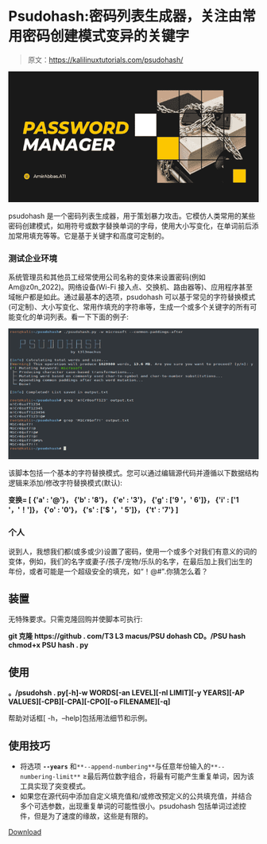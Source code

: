 # Psudohash:密码列表生成器，关注由常用密码创建模式变异的关键字

> 原文：<https://kalilinuxtutorials.com/psudohash/>

[![](img//74475a68e57db04099e499edd6fac9b9.png)](https://blogger.googleusercontent.com/img/b/R29vZ2xl/AVvXsEgcNHlghe9fsX9r8wswGWf15SzmROp1OLESjEEb1Ku5it9rTjQ-E2fS6JZEcmFxvOOQB7do8OBo1xcUlJK9njNR6PiwU7N_QJ83vp004IvmEoyEzNd08D42gGSwIw6p6Srne4TGH6LBEgQY-mc_yTKmt1I_Z4okbnys9S2z4nvlZHxHFXbIrw4MxQWl/s728/d9604098-945b-4847-b649-3097ac09a830%20(1).png)

psudohash 是一个密码列表生成器，用于策划暴力攻击。它模仿人类常用的某些密码创建模式，如用符号或数字替换单词的字母，使用大小写变化，在单词前后添加常用填充等等。它是基于关键字和高度可定制的。

### 测试企业环境

系统管理员和其他员工经常使用公司名称的变体来设置密码(例如 Am@z0n_2022)。网络设备(Wi-Fi 接入点、交换机、路由器等)、应用程序甚至域帐户都是如此。通过最基本的选项，psudohash 可以基于常见的字符替换模式(可定制)、大小写变化、常用作填充的字符串等，生成一个或多个关键字的所有可能变化的单词列表。看一下下面的例子:

![](img//493fbfd244ca6e0d25831d1d7789d3eb.png)

该脚本包括一个基本的字符替换模式。您可以通过编辑源代码并遵循以下数据结构逻辑来添加/修改字符替换模式(默认):

**变换= [
{'a' : '@'}，
{'b' : '8'}，
{'e' : '3'}，
{'g' : ['9 '，' 6']}，
{'i' : ['1 '，'！']}，
{'o' : '0'}，
{'s' : ['$ '，' 5']}，
{'t' : '7'}
]**

### 个人

说到人，我想我们都(或多或少)设置了密码，使用一个或多个对我们有意义的词的变体，例如，我们的名字或妻子/孩子/宠物/乐队的名字，在最后加上我们出生的年份，或者可能是一个超级安全的填充，如“！@#".你猜怎么着？

## 装置

无特殊要求。只需克隆回购并使脚本可执行:

**git 克隆 https://github . com/T3 L3 macus/PSU dohash
CD。/PSU hash
chmod+x PSU hash . py**

## 使用

**。/psudohsh . py[-h]-w WORDS[-an LEVEL][-nl LIMIT][-y YEARS][-AP VALUES][-CPB][-CPA][-CPO][-o FILENAME][-q]**

帮助对话框[ -h，–help]包括用法细节和示例。

## 使用技巧

*   将选项 **`--years`** 和`**--append-numbering**`与任意年份输入的`**--numbering-limit**` ≥最后两位数字组合，将最有可能产生重复单词，因为该工具实现了突变模式。
*   如果您在源代码中添加自定义填充值和/或修改预定义的公共填充值，并结合多个可选参数，出现重复单词的可能性很小。psudohash 包括单词过滤控件，但是为了速度的缘故，这些是有限的。

[Download](https://github.com/t3l3machus/psudohash)